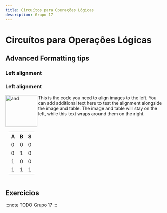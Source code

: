 ```yaml
---
title: Circuítos para Operações Lógicas
description: Grupo 17
---
```


# Circuítos para Operações Lógicas

## Advanced Formatting tips

### Left alignment

### Left alignment

<img align="left" width="100" height="100" src="https://github.com/user-attachments/assets/61362703-a2e5-4e71-b87b-4756670b1ce8" alt="and">

<table align="left" style="margin-left: 10px;">
    <tr><th>A</th><th>B</th><th>S</th></tr>
    <tr><td>0</td><td>0</td><td>0</td></tr>
    <tr><td>0</td><td>1</td><td>0</td></tr>
    <tr><td>1</td><td>0</td><td>0</td></tr>
    <tr><td>1</td><td>1</td><td>1</td></tr>
</table>

This is the code you need to align images to the left. You can add additional text here to test the alignment alongside the image and table. The image and table will stay on the left, while this text wraps around them on the right.

<div style="clear: left;"></div>


## Exercícios

:::note TODO
Grupo 17
:::
